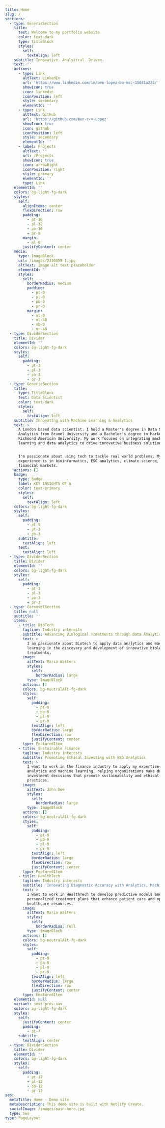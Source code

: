 ```yaml
---
title: Home
slug: /
sections:
  - type: GenericSection
    title:
      text: Welcome to my portfolio website
      color: text-dark
      type: TitleBlock
      styles:
        self:
          textAlign: left
    subtitle: Innovative. Analytical. Driven.
    text: ''
    actions:
      - type: Link
        altText: LinkedIn
        url: 'https://www.linkedin.com/in/ben-lopez-ba-msc-15041a223/'
        showIcon: true
        icon: linkedin
        iconPosition: left
        style: secondary
        elementId: ''
      - type: Link
        altText: GitHub
        url: 'https://github.com/Ben-s-v-Lopez'
        showIcon: true
        icon: github
        iconPosition: left
        style: secondary
        elementId: ''
      - label: Projects
        altText: ''
        url: /Projects
        showIcon: true
        icon: arrowRight
        iconPosition: right
        style: primary
        elementId: ''
        type: Link
    elementId: ''
    colors: bg-light-fg-dark
    styles:
      self:
        alignItems: center
        flexDirection: row
        padding:
          - pt-16
          - pl-32
          - pb-16
          - pr-8
        margin:
          - ml-0
        justifyContent: center
    media:
      type: ImageBlock
      url: /images/2330859 1.jpg
      altText: Image alt text placeholder
      elementId: ''
      styles:
        self:
          borderRadius: medium
          padding:
            - pt-0
            - pl-0
            - pb-0
            - pr-0
          margin:
            - mt-0
            - ml-48
            - mb-0
            - mr-48
  - type: DividerSection
    title: Divider
    elementId: ''
    colors: bg-light-fg-dark
    styles:
      self:
        padding:
          - pt-3
          - pl-3
          - pb-3
          - pr-3
  - type: GenericSection
    title:
      type: TitleBlock
      text: Data Scientist
      color: text-dark
      styles:
        self:
          textAlign: left
    subtitle: Innovating with Machine Learning & Analytics
    text: >
      A London based data scientist. I hold a Master's degree in Data Science &
      Analytics from Brunel University and a Bachelor's degree in Marketing from
      Richmond American University. My work focuses on integrating machine
      learning and data analytics to drive innovative business solutions.


      I'm passionate about using tech to tackle real world problems. My
      experience is in bioinformatics, ESG analytics, climate science, and the
      financial markets.
    actions: []
    badge:
      type: Badge
      label: KEY INSIGHTS OF A
      color: text-primary
      styles:
        self:
          textAlign: left
    colors: bg-light-fg-dark
    styles:
      self:
        padding:
          - pl-5
          - pt-3
          - pb-3
      subtitle:
        textAlign: left
      text:
        textAlign: left
  - type: DividerSection
    title: Divider
    elementId: ''
    colors: bg-light-fg-dark
    styles:
      self:
        padding:
          - pt-3
          - pl-3
          - pb-3
          - pr-3
  - type: CarouselSection
    title: null
    subtitle: ''
    items:
      - title: BioTech
        tagline: Industry interests
        subtitle: Advancing Biological Treatments through Data Analytics
        text: >
          I am passionate about Biotech to apply data analytics and machine
          learning in the discovery and development of innovative biological
          treatments.
        image:
          altText: Maria Walters
          styles:
            self:
              borderRadius: large
          type: ImageBlock
        actions: []
        colors: bg-neutralAlt-fg-dark
        styles:
          self:
            padding:
              - pt-9
              - pb-9
              - pl-9
              - pr-9
            textAlign: left
            borderRadius: large
            flexDirection: row
            justifyContent: center
        type: FeaturedItem
      - title: Sustainable Finance
        tagline: Industry interests
        subtitle: Promoting Ethical Investing with ESG Analytics
        text: >
          I want to work in the finance industry to apply my expertise in ESG
          analytics and machine learning, helping organizations make data-driven
          investment decisions that promote sustainability and ethical
          practices.
        image:
          altText: John Doe
          styles:
            self:
              borderRadius: large
          type: ImageBlock
        actions: []
        colors: bg-neutralAlt-fg-dark
        styles:
          self:
            padding:
              - pt-9
              - pb-9
              - pl-9
              - pr-9
            textAlign: left
            borderRadius: large
            flexDirection: row
            justifyContent: center
        type: FeaturedItem
      - title: HealthTech
        tagline: Industry interests
        subtitle: 'Innovating Diagnostic Accuracy with Analytics, Machine Learning, & AI'
        text: >
          I want to work in HealthTech to develop predictive models and
          personalized treatment plans that enhance patient care and optimize
          healthcare resources.
        image:
          altText: Maria Walters
          styles:
            self:
              borderRadius: full
          type: ImageBlock
        actions: []
        colors: bg-neutralAlt-fg-dark
        styles:
          self:
            padding:
              - pt-9
              - pb-9
              - pl-9
              - pr-9
            textAlign: left
            borderRadius: large
            flexDirection: row
            justifyContent: center
        type: FeaturedItem
    elementId: null
    variant: next-prev-nav
    colors: bg-light-fg-dark
    styles:
      self:
        justifyContent: center
        padding:
          - pt-7
      subtitle:
        textAlign: center
  - type: DividerSection
    title: Divider
    elementId: ''
    colors: bg-light-fg-dark
    styles:
      self:
        padding:
          - pt-12
          - pl-12
          - pb-12
          - pr-12
seo:
  metaTitle: Home - Demo site
  metaDescription: This demo site is built with Netlify Create.
  socialImage: /images/main-hero.jpg
  type: Seo
type: PageLayout
---
```

